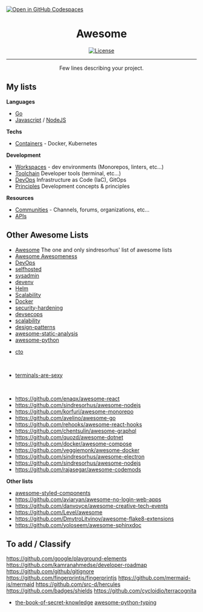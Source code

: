 [![Open in GitHub Codespaces](https://github.com/codespaces/badge.svg)](https://github.com/codespaces/new?hide_repo_select=true&ref=master&repo=287333766)


<div align="center">

# Awesome  

<!-- [![Status](https://img.shields.io/badge/status-active-success.svg)]()
[![GitHub Issues](https://img.shields.io/github/issues/kylelobo/The-Documentation-Compendium.svg)](https://github.com/kylelobo/The-Documentation-Compendium/issues)
[![GitHub Pull Requests](https://img.shields.io/github/issues-pr/kylelobo/The-Documentation-Compendium.svg)](https://github.com/kylelobo/The-Documentation-Compendium/pulls) -->
[![License](https://img.shields.io/badge/license-MIT-blue.svg)](/LICENSE)

---

<p> Few lines describing your project.<br></p>
</div>


## My lists

**Languages**

- [Go](../docs/awesome-go.md)
- [Javascript](../docs/awesome-frontend.md) / [NodeJS](../docs/awesome-nodejs.md)

**Techs**

- [Containers](../docs/awesome-containers.md) - Docker, Kubernetes

**Development**


- [Workspaces](../docs/awesome-workspace.md) - dev environments (Monorepos, linters, etc...)
- [Toolchain](../docs/awesome-toolchains.md) Developer tools (terminal, etc...)
- [DevOps](../docs/awesome-devops.md) Infrastructure as Code (IaC), GitOps
- [Principles](../docs/awesome-principles.md) Development concepts & principles

**Resources**

- [Communities](../docs/awesome-communities.md) - Channels, forums, organizations, etc...
- [APIs](../docs/awesome-apis.md)

## Other Awesome Lists

- [Awesome](https://github.com/sindresorhus/awesome) The one and only sindresorhus' list of awesome lists
- [Awesome Awesomeness](https://github.com/bayandin/awesome-awesomeness)
- [DevOps](http://awesome-devops.xyz/#awesome-devops)
- [selfhosted](https://github.com/awesome-selfhosted/awesome-selfhosted)
- [sysadmin](https://github.com/awesome-foss/awesome-sysadmin)
- [devenv](https://github.com/jondot/awesome-devenv)
- [Helm](https://github.com/cdwv/awesome-helm)
- [Scalability](https://github.com/binhnguyennus/awesome-scalability)
- [Docker](https://github.com/veggiemonk/awesome-docker)
- [security-hardening](https://github.com/decalage2/awesome-security-hardening)
- [devsecops](https://github.com/devsecops/awesome-devsecops)
- [scalability](https://github.com/binhnguyennus/awesome-scalability)
- [design-patterns](https://github.com/DovAmir/awesome-design-patterns)
- [awesome-static-analysis](https://github.com/mre/awesome-static-analysis)
- [awesome-python](https://github.com/vinta/awesome-python)

* [cto](https://github.com/kuchin/awesome-cto#people-management)




<br/>

- [terminals-are-sexy](https://github.com/k4m4/terminals-are-sexy)

<br/>

- <https://github.com/enaqx/awesome-react>
- <https://github.com/sindresorhus/awesome-nodejs>
- <https://github.com/korfuri/awesome-monorepo>
- <https://github.com/avelino/awesome-go>
- <https://github.com/rehooks/awesome-react-hooks>
- <https://github.com/chentsulin/awesome-graphql>
- <https://github.com/quozd/awesome-dotnet>
- <https://github.com/docker/awesome-compose>
- <https://github.com/veggiemonk/awesome-docker>
- <https://github.com/sindresorhus/awesome-electron>
- <https://github.com/sindresorhus/awesome-nodejs>
- <https://github.com/rajasegar/awesome-codemods>

**Other lists**

- [awesome-styled-components](https://github.com/styled-components/awesome-styled-components)
- <https://github.com/aviaryan/awesome-no-login-web-apps>
- <https://github.com/danvoyce/awesome-creative-tech-events>
- <https://github.com/Level/awesome>
- <https://github.com/DmytroLitvinov/awesome-flake8-extensions>
- <https://github.com/yoloseem/awesome-sphinxdoc>


## To add / Classify

<https://github.com/google/playground-elements>
<https://github.com/kamranahmedse/developer-roadmap>
<https://github.com/github/gitignore>
<https://github.com/fingerprintjs/fingerprintjs>
<https://github.com/mermaid-js/mermaid>
<https://github.com/src-d/hercules>
<https://github.com/badges/shields>
<https://github.com/cycloidio/terracognita>

- [the-book-of-secret-knowledge](https://github.com/trimstray/the-book-of-secret-knowledge)
[awesome-python-typing](https://github.com/typeddjango/awesome-python-typing)






<!-- 


## 📝 Table of Contents

- [About](#about)
- [Getting Started](#getting_started)
- [Deployment](#deployment)
- [Usage](#usage)
- [Built Using](#built_using)
- [TODO](../TODO.md)
- [Contributing](../CONTRIBUTING.md)
- [Authors](#authors)
- [Acknowledgments](#acknowledgement)

## 🧐 About <a name = "about"></a>

Write about 1-2 paragraphs describing the purpose of your project.

## 🏁 Getting Started <a name = "getting_started"></a>

These instructions will get you a copy of the project up and running on your local machine for development and testing purposes. See [deployment](#deployment) for notes on how to deploy the project on a live system.

### Prerequisites

What things you need to install the software and how to install them.

```
Give examples
```

### Installing

A step by step series of examples that tell you how to get a development env running.

Say what the step will be

```
Give the example
```

And repeat

```
until finished
```

End with an example of getting some data out of the system or using it for a little demo.

## 🔧 Running the tests <a name = "tests"></a>

Explain how to run the automated tests for this system.

### Break down into end to end tests

Explain what these tests test and why

```
Give an example
```

### And coding style tests

Explain what these tests test and why

```
Give an example
```

## 🎈 Usage <a name="usage"></a>

Add notes about how to use the system.

## 🚀 Deployment <a name = "deployment"></a>

Add additional notes about how to deploy this on a live system.

## ⛏️ Built Using <a name = "built_using"></a>

- [MongoDB](https://www.mongodb.com/) - Database
- [Express](https://expressjs.com/) - Server Framework
- [VueJs](https://vuejs.org/) - Web Framework
- [NodeJs](https://nodejs.org/en/) - Server Environment

## ✍️ Authors <a name = "authors"></a>

- [@kylelobo](https://github.com/kylelobo) - Idea & Initial work

See also the list of [contributors](https://github.com/kylelobo/The-Documentation-Compendium/contributors) who participated in this project.

## 🎉 Acknowledgements <a name = "acknowledgement"></a>

- Hat tip to anyone whose code was used
- Inspiration
- References



-->
